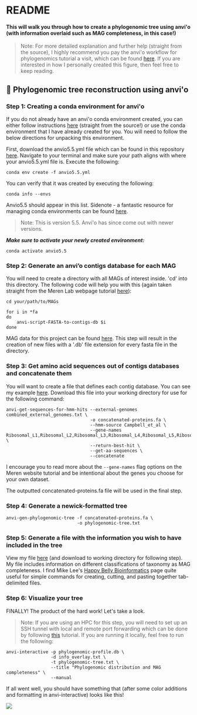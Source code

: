 # README

#### This will walk you through how to create a phylogenomic tree using anvi'o (with information overlaid such as MAG completeness, in this case!)

> Note: For more detailed explanation and further help (straight from the source), I highly recommend you pay the anvi'o workflow for phylogenomics tutorial a visit, which can be found [here](http://merenlab.org/2017/06/07/phylogenomics/). If you are interested in how I personally created this figure, then feel free to keep reading. 

## :memo: Phylogenomic tree reconstruction using anvi'o

### Step 1: Creating a conda environment for anvi'o
If you do not already have an anvi'o conda environment created, you can either follow instructions [here](http://merenlab.org/2016/06/26/installation-v2/) (straight from the source!) or use the conda environment that I have already created for you. You will need to follow the below directions for unpacking this environment. 

First, download the anvio5.5.yml file which can be found in this repository [here](https://github.com/emilieskoog/SharkBay2020-analysis/blob/master/PhylogenomicTree/anvio5.5.yml). Navigate to your terminal and make sure your path aligns with where your anvio5.5.yml file is. Execute the following:
```
conda env create -f anvio5.5.yml
```
You can verify that it was created by executing the following:
```
conda info --envs
```
Anvio5.5 should appear in this list. Sidenote - a fantastic resource for managing conda environments can be found [here](https://docs.conda.io/projects/conda/en/latest/user-guide/tasks/manage-environments.html).

> Note: This is version 5.5. Anvi'o has since come out with newer versions.  
> 
***Make sure to activate your newly created environment:***
```
conda activate anvio5.5
```




### Step 2: Generate an anvi’o contigs database for each MAG

You will need to create a directory with all MAGs of interest inside. 'cd' into this directory. The following code will help you with this (again taken straight from the Meren Lab webpage tutorial [here](http://merenlab.org/2017/06/07/phylogenomics/)):
```
cd your/path/to/MAGs

for i in *fa
do
	anvi-script-FASTA-to-contigs-db $i
done
```

MAG data for this project can be found [here](https://zenodo.org/record/3874996#.X0apURNKjRY). This step will result in the creation of new files with a '.db' file extension for every fasta file in the directory.

### Step 3: Get amino acid sequences out of contigs databases and concatenate them 

You will want to create a file that defines each contig database. You can see my example [here](https://github.com/emilieskoog/SharkBay2020-analysis/blob/master/PhylogenomicTree/combined_external_genomes.txt). Download this file into your working directory for use for the following command: 
```
anvi-get-sequences-for-hmm-hits --external-genomes combined_external_genomes.txt \
                                -o concatenated-proteins.fa \
                                --hmm-source Campbell_et_al \
                                --gene-names Ribosomal_L1,Ribosomal_L2,Ribosomal_L3,Ribosomal_L4,Ribosomal_L5,Ribosomal_L6 \
                                --return-best-hit \
                                --get-aa-sequences \
                                --concatenate
```
I encourage you to read more about the ```--gene-names``` flag options on the Meren website tutorial and be intentional about the genes you choose for your own dataset. 

The outputted concatenated-proteins.fa file will be used in the final step.

### Step 4: Generate a newick-formatted tree

```
anvi-gen-phylogenomic-tree -f concatenated-proteins.fa \
                           -o phylogenomic-tree.txt
```

### Step 5: Generate a file with the information you wish to have included in the tree

View my file [here](https://github.com/emilieskoog/SharkBay2020-analysis/blob/master/PhylogenomicTree/info_overlay.txt) (and download to working directory for following step). My file includes information on different classifications of taxonomy as MAG completeness. I find Mike Lee's [Happy Belly Bioinformatics](https://astrobiomike.github.io/unix/six-glorious-commands) page quite useful for simple commands for creating, cutting, and pasting together tab-delimited files. 

### Step 6: Visualize your tree
FINALLY! The product of the hard work! Let's take a look.

> Note: If you are using an HPC for this step, you will need to set up an SSH tunnel with local and remote port forwarding which can be done by following [this](http://merenlab.org/2015/11/28/visualizing-from-a-server/) tutorial. If you are running it locally, feel free to run the following:

```
anvi-interactive -p phylogenomic-profile.db \
                 -d info_overlay.txt \
                 -t phylogenomic-tree.txt \
                 --title "Phylogenomic distribution and MAG completeness" \
                 --manual
```
If all went well, you should have something that (after some color additions and formatting in anvi-interactive) looks like this!


![](https://i.imgur.com/GrY3ALx.png)





